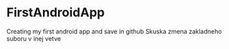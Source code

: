# FirstAndroidApp
Creating my first android app and save in github
Skuska zmena zakladneho suboru v inej vetve
